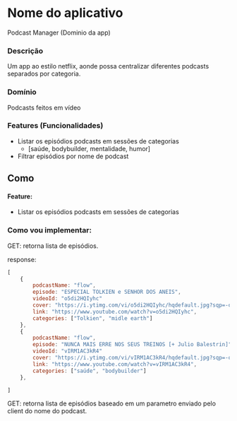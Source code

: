# Nome do aplicativo
Podcast Manager (Dominio da app)

### Descrição
Um app ao estilo netflix, aonde possa centralizar diferentes podcasts separados por categoria.

### Domínio
Podcasts feitos em vídeo

### Features (Funcionalidades)

- Listar os episódios podcasts em sessões de categorias
    - [saúde, bodybuilder, mentalidade, humor]
- Filtrar episódios por nome de podcast

## Como 

#### Feature:
- Listar os episódios podcasts em sessões de categorias

### Como vou implementar:
GET: retorna lista de episódios.

response:

```js
[
    {
        podcastName: "flow",
        episode: "ESPECIAL TOLKIEN e SENHOR DOS ANEIS",
        videoId: "o5di2HQIyhc"
        cover: "https://i.ytimg.com/vi/o5di2HQIyhc/hqdefault.jpg?sqp=-oaymwEnCNACELwBSFryq4qpAxkIARUAAIhCGAHYAQHiAQoIGBACGAY4AUAB&rs=AOn4CLA5JkEUCwfomt75f7T88-QoSZI45g",
        link: "https://www.youtube.com/watch?v=o5di2HQIyhc",
        categories: ["Tolkien", "midle earth"]
    },
    {
        podcastName: "flow",
        episode: "NUNCA MAIS ERRE NOS SEUS TREINOS [+ Julio Balestrin]",
        videoId: "vIRM1AC3kR4"
        cover: "https://i.ytimg.com/vi/vIRM1AC3kR4/hqdefault.jpg?sqp=-oaymwEnCNACELwBSFryq4qpAxkIARUAAIhCGAHYAQHiAQoIGBACGAY4AUAB&rs=AOn4CLBJXLsW95xslto0hAzBD6xgcLyUNg",
        link: "https://www.youtube.com/watch?v=vIRM1AC3kR4",
        categories: ["saúde", "bodybuilder"]
    },

]
```
GET: retorna lista de episódios baseado em um parametro enviado pelo client do nome do podcast.